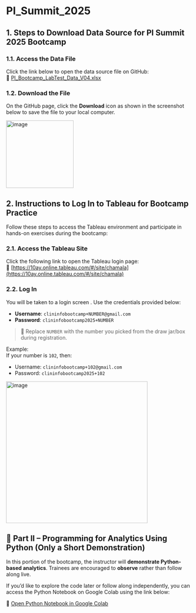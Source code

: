 # PI_Summit_2025

## 1. Steps to Download Data Source for PI Summit 2025 Bootcamp

### 1.1. Access the Data File
Click the link below to open the data source file on GitHub:  
🔗 [PI_Bootcamp_LabTest_Data_V04.xlsx](https://github.com/srikarchamala/PI_Summit_Bootcamp/blob/main/PI_Bootcamp_LabTest_Data_V04.xlsx)

### 1.2. Download the File
On the GitHub page, click the **Download** icon as shown in the screenshot below to save the file to your local computer.

<img width="183" alt="image" src="https://github.com/user-attachments/assets/c49b407c-a7d9-46cc-8454-39492034819c" />

## 2. Instructions to Log In to Tableau for Bootcamp Practice

Follow these steps to access the Tableau environment and participate in hands-on exercises during the bootcamp:

### 2.1. Access the Tableau Site
Click the following link to open the Tableau login page:  
🔗 [https://10ay.online.tableau.com/#/site/chamala](https://10ay.online.tableau.com/#/site/chamala)

### 2.2. Log In
You will be taken to a login screen . Use the credentials provided below:

- **Username**: `clininfobootcamp+NUMBER@gmail.com`  
- **Password**: `clininfobootcamp2025+NUMBER`

> 🔢 Replace `NUMBER` with the number you picked from the draw jar/box during registration.

Example:  
If your number is `102`, then:  
- Username: `clininfobootcamp+102@gmail.com`  
- Password: `clininfobootcamp2025+102`

<img width="384" alt="image" src="https://github.com/user-attachments/assets/469294b4-6ef6-4457-9f21-deacd28086d9" />

## 🧪 Part II – Programming for Analytics Using Python (Only a Short Demonstration)

In this portion of the bootcamp, the instructor will **demonstrate Python-based analytics**. Trainees are encouraged to **observe** rather than follow along live.

If you’d like to explore the code later or follow along independently, you can access the Python Notebook on Google Colab using the link below:

🔗 [Open Python Notebook in Google Colab](https://colab.research.google.com/drive/1dC7J1TcMPp3sXnZiWFtd6ahKElKY-PmH?usp=sharing)



